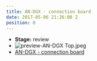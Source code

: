 ```yaml
---
title: AN-DGX - connection board
date: 2017-05-06 21:26:00 Z
position: 0
---
```


* **Stage:** review
* ![preview-AN-DGX Top.jpeg](/uploads/AN-DGX/preview-AN-DGX%20Top.jpeg)
* [AN-DGX - connection board](/originals/an-dgx/)